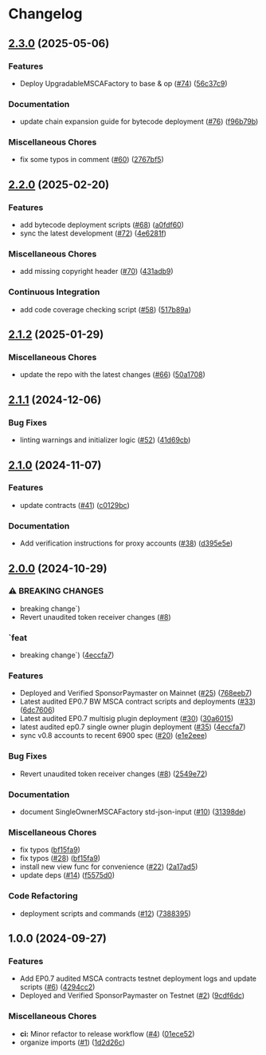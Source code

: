 # Changelog

## [2.3.0](https://github.com/circlefin/buidl-wallet-contracts/compare/v2.2.0...v2.3.0) (2025-05-06)


### Features

* Deploy UpgradableMSCAFactory to base & op ([#74](https://github.com/circlefin/buidl-wallet-contracts/issues/74)) ([56c37c9](https://github.com/circlefin/buidl-wallet-contracts/commit/56c37c9091d12f46555af8b9826be04113adc71a))


### Documentation

* update chain expansion guide for bytecode deployment ([#76](https://github.com/circlefin/buidl-wallet-contracts/issues/76)) ([f96b79b](https://github.com/circlefin/buidl-wallet-contracts/commit/f96b79b35426b820ba72a803278e4c4e52629843))


### Miscellaneous Chores

* fix some typos in comment ([#60](https://github.com/circlefin/buidl-wallet-contracts/issues/60)) ([2767bf5](https://github.com/circlefin/buidl-wallet-contracts/commit/2767bf59550eead7cc808feba70b1b50c9cb882d))

## [2.2.0](https://github.com/circlefin/buidl-wallet-contracts/compare/v2.1.2...v2.2.0) (2025-02-20)


### Features

* add bytecode deployment scripts ([#68](https://github.com/circlefin/buidl-wallet-contracts/issues/68)) ([a0fdf60](https://github.com/circlefin/buidl-wallet-contracts/commit/a0fdf60496d8ad877198e647ed3b844c4fd5e2fa))
* sync the latest development ([#72](https://github.com/circlefin/buidl-wallet-contracts/issues/72)) ([4e6281f](https://github.com/circlefin/buidl-wallet-contracts/commit/4e6281f1f7568e5e157920192f6a685d23d9cdfc))


### Miscellaneous Chores

* add missing copyright header ([#70](https://github.com/circlefin/buidl-wallet-contracts/issues/70)) ([431adb9](https://github.com/circlefin/buidl-wallet-contracts/commit/431adb93005001e4a4646f2b4b2afcd83541a0e6))


### Continuous Integration

* add code coverage checking script ([#58](https://github.com/circlefin/buidl-wallet-contracts/issues/58)) ([517b89a](https://github.com/circlefin/buidl-wallet-contracts/commit/517b89a6191d00b8722de5c4b80ce14443290a11))

## [2.1.2](https://github.com/circlefin/buidl-wallet-contracts/compare/v2.1.1...v2.1.2) (2025-01-29)


### Miscellaneous Chores

* update the repo with the latest changes ([#66](https://github.com/circlefin/buidl-wallet-contracts/issues/66)) ([50a1708](https://github.com/circlefin/buidl-wallet-contracts/commit/50a170899f11bd2c4ff93367cb3bf951ac0a56cc))

## [2.1.1](https://github.com/circlefin/buidl-wallet-contracts/compare/v2.1.0...v2.1.1) (2024-12-06)


### Bug Fixes

* linting warnings and initializer logic ([#52](https://github.com/circlefin/buidl-wallet-contracts/issues/52)) ([41d69cb](https://github.com/circlefin/buidl-wallet-contracts/commit/41d69cb8ab2a99d109ab2faffadf9df65d74779d))

## [2.1.0](https://github.com/circlefin/buidl-wallet-contracts/compare/v2.0.0...v2.1.0) (2024-11-07)


### Features

* update contracts ([#41](https://github.com/circlefin/buidl-wallet-contracts/issues/41)) ([c0129bc](https://github.com/circlefin/buidl-wallet-contracts/commit/c0129bca1fd4049f405839c6a32a49999d735364))


### Documentation

* Add verification instructions for proxy accounts ([#38](https://github.com/circlefin/buidl-wallet-contracts/issues/38)) ([d395e5e](https://github.com/circlefin/buidl-wallet-contracts/commit/d395e5e86f41764a6ce953719c1fc489fd992ecb))

## [2.0.0](https://github.com/circlefin/buidl-wallet-contracts/compare/v1.0.0...v2.0.0) (2024-10-29)


### ⚠ BREAKING CHANGES

* breaking change`)
* Revert unaudited token receiver changes ([#8](https://github.com/circlefin/buidl-wallet-contracts/issues/8))

### `feat

* breaking change`) ([4eccfa7](https://github.com/circlefin/buidl-wallet-contracts/commit/4eccfa7734ffd9236d73af6f2cd5992ed7bebd19))


### Features

* Deployed and Verified SponsorPaymaster on Mainnet ([#25](https://github.com/circlefin/buidl-wallet-contracts/issues/25)) ([768eeb7](https://github.com/circlefin/buidl-wallet-contracts/commit/768eeb746138c536588b30d49050625bbc7e5528))
* Latest audited EP0.7 BW MSCA contract scripts and deployments ([#33](https://github.com/circlefin/buidl-wallet-contracts/issues/33)) ([6dc7606](https://github.com/circlefin/buidl-wallet-contracts/commit/6dc7606de1921b1f102f3fdafd0569f1302601b8))
* Latest audited EP0.7 multisig plugin deployment ([#30](https://github.com/circlefin/buidl-wallet-contracts/issues/30)) ([30a6015](https://github.com/circlefin/buidl-wallet-contracts/commit/30a6015dfa1444f4459657f41da2f4d9d46c61ab))
* latest audited ep0.7 single owner plugin deployment ([#35](https://github.com/circlefin/buidl-wallet-contracts/issues/35)) ([4eccfa7](https://github.com/circlefin/buidl-wallet-contracts/commit/4eccfa7734ffd9236d73af6f2cd5992ed7bebd19))
* sync v0.8 accounts to recent 6900 spec ([#20](https://github.com/circlefin/buidl-wallet-contracts/issues/20)) ([e1e2eee](https://github.com/circlefin/buidl-wallet-contracts/commit/e1e2eeea51f72cfe676356d7b05c3cce3c42a9de))


### Bug Fixes

* Revert unaudited token receiver changes ([#8](https://github.com/circlefin/buidl-wallet-contracts/issues/8)) ([2549e72](https://github.com/circlefin/buidl-wallet-contracts/commit/2549e726144a87807bcc3a29628093c33d18ee10))


### Documentation

* document SingleOwnerMSCAFactory std-json-input ([#10](https://github.com/circlefin/buidl-wallet-contracts/issues/10)) ([31398de](https://github.com/circlefin/buidl-wallet-contracts/commit/31398deb3b3af7c35f3521c5ff2d10b092b2b65b))


### Miscellaneous Chores

* fix typos ([bf15fa9](https://github.com/circlefin/buidl-wallet-contracts/commit/bf15fa9b8a87327dbe43d77fabe925f42f9bc06d))
* fix typos ([#28](https://github.com/circlefin/buidl-wallet-contracts/issues/28)) ([bf15fa9](https://github.com/circlefin/buidl-wallet-contracts/commit/bf15fa9b8a87327dbe43d77fabe925f42f9bc06d))
* install new view func for convenience ([#22](https://github.com/circlefin/buidl-wallet-contracts/issues/22)) ([2a17ad5](https://github.com/circlefin/buidl-wallet-contracts/commit/2a17ad5fb15313425188f4235b9568c94e1bfc7e))
* update deps ([#14](https://github.com/circlefin/buidl-wallet-contracts/issues/14)) ([f5575d0](https://github.com/circlefin/buidl-wallet-contracts/commit/f5575d0886bdaa49bd1100f2a06261d6060490df))


### Code Refactoring

* deployment scripts and commands ([#12](https://github.com/circlefin/buidl-wallet-contracts/issues/12)) ([7388395](https://github.com/circlefin/buidl-wallet-contracts/commit/7388395fac2ac8bcd19af9a1caaac5df3c4813f2))

## 1.0.0 (2024-09-27)


### Features

* Add EP0.7 audited MSCA contracts testnet deployment logs and update scripts ([#6](https://github.com/circlefin/buidl-wallet-contracts/issues/6)) ([4294cc2](https://github.com/circlefin/buidl-wallet-contracts/commit/4294cc256becfbd2ba10e4131d43dcacbbf74de5))
* Deployed and Verified SponsorPaymaster on Testnet ([#2](https://github.com/circlefin/buidl-wallet-contracts/issues/2)) ([9cdf6dc](https://github.com/circlefin/buidl-wallet-contracts/commit/9cdf6dcae6af02270d118bbf0f7e0f5ba09cb9ae))


### Miscellaneous Chores

* **ci:** Minor refactor to release workflow ([#4](https://github.com/circlefin/buidl-wallet-contracts/issues/4)) ([01ece52](https://github.com/circlefin/buidl-wallet-contracts/commit/01ece52aa40bcbe70cdc54319d1fde3a2b4e5bd6))
* organize imports ([#1](https://github.com/circlefin/buidl-wallet-contracts/issues/1)) ([1d2d26c](https://github.com/circlefin/buidl-wallet-contracts/commit/1d2d26c1f22475a7cdbf2689a6c3415142e8e8e5))
